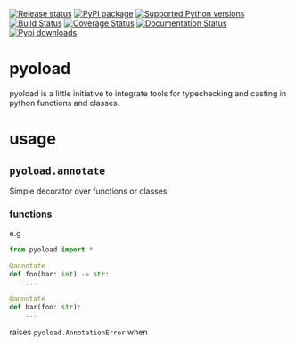 [![Release status](https://github.com/ken-morel/pyoload/actions/workflows/python-publish.yml/badge.svg)](https://github.com/ken-morel/pyoload/releases)
[![PyPI package](https://badge.fury.io/py/pyoload.svg)](https://pypi.org/project/pyoload)
[![Supported Python versions](https://img.shields.io/pypi/pyversions/pyoload)](https://pypi.org/project/pyoload)
[![Build Status](https://github.com/ken-morel/pyoload/actions/workflows/test.yml/badge.svg?branch=main)](https://github.com/ken-morel/pyoload/tree/mai)
[![Coverage Status](https://coveralls.io/repos/github/ken-morel/pyoload/badge.svg?branch=main)](https://coveralls.io/github/ken-morel/pyoload?branch=mai)
[![Documentation Status](https://readthedocs.org/projects/pyoload/badge/?version=latest)](https://pyoload.readthedocs.io)
[![Pypi downloads](https://img.shields.io/pypi/dm/pyoload)](https://pypi.org/project/pyoload)

# pyoload

pyoload is a little initiative to integrate tools for typechecking and
casting in python functions and classes.

# usage

## `pyoload.annotate`

Simple decorator over functions or classes

### functions

e.g

```python
from pyoload import *

@annotate
def foo(bar: int) -> str:
    ...

@annotate
def bar(foo: str):
    ...
```

raises `pyoload.AnnotationError` when


